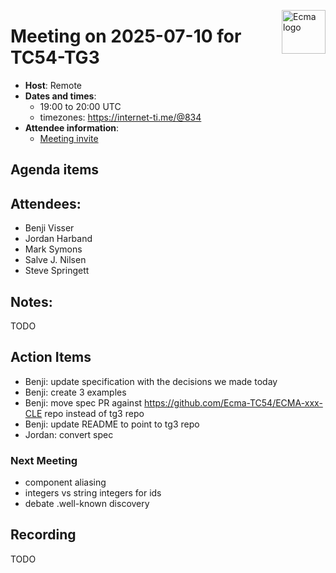 <img src="https://tc54.org/images/ecma.svg" align="right" height="70" alt="Ecma logo" /> <!-- markdownlint-disable-line MD041 -->

# Meeting on 2025-07-10 for TC54-TG3

- **Host**: Remote
- **Dates and times**:
    - 19:00 to 20:00 UTC
    - timezones: https://internet-ti.me/@834
- **Attendee information**:
  - [Meeting invite](https://calendar.google.com/calendar/event?action=TEMPLATE&tmeid=MGNlbWgwcDdoYWtwbjhvZ[…]4f08c63792f2e654f2a7ebc%40group.calendar.google.com&scp=ALL)

## Agenda items

## Attendees:

- Benji Visser
- Jordan Harband
- Mark Symons
- Salve J. Nilsen
- Steve Springett

## Notes:

TODO

## Action Items

- Benji: update specification with the decisions we made today
- Benji: create 3 examples
- Benji: move spec PR against https://github.com/Ecma-TC54/ECMA-xxx-CLE repo instead of tg3 repo
- Benji: update README to point to tg3 repo
- Jordan: convert spec

### Next Meeting

- component aliasing
- integers vs string integers for ids
- debate .well-known discovery

## Recording

TODO
